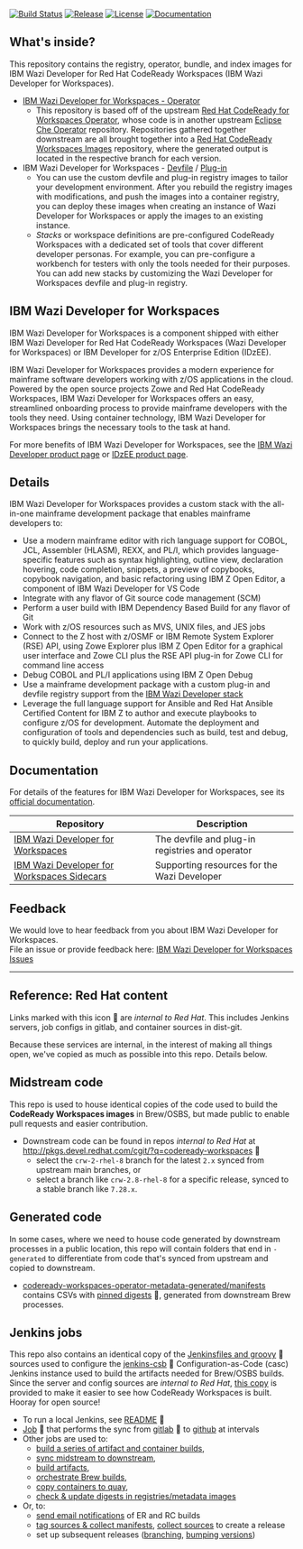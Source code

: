 [![Build Status](https://travis-ci.com/IBM/wazi-codeready-workspaces-images.svg?branch=main)](https://travis-ci.com/IBM/wazi-codeready-workspaces-images)
[![Release](https://img.shields.io/github/release/IBM/wazi-codeready-workspaces-images.svg)](../../releases/latest)
[![License](https://img.shields.io/github/license/IBM/wazi-codeready-workspaces-images)](LICENSE)
[![Documentation](https://img.shields.io/badge/Documentation-blue?color=1f618d)](https://ibm.biz/wazi-crw-doc)

## What's inside?

This repository contains the registry, operator, bundle, and index images for IBM Wazi Developer for Red Hat CodeReady Workspaces (IBM Wazi Developer for Workspaces).

* [IBM Wazi Developer for Workspaces - Operator](/codeready-workspaces-operator)
  * This repository is based off of the upstream [Red Hat CodeReady for Workspaces Operator](https://github.com/redhat-developer/codeready-workspaces-operator), whose code is in another upstream [Eclipse Che Operator](https://github.com/eclipse/che-operator/) repository. Repositories gathered together downstream are all brought together into a [Red Hat CodeReady Workspaces Images](https://github.com/redhat-developer/codeready-workspaces-images) repository, where the generated output is located in the respective branch for each version.
* IBM Wazi Developer for Workspaces - [Devfile](/codeready-workspaces-devfileregistry) / [Plug-in](/codeready-workspaces-pluginregistry)
  * You can use the custom devfile and plug-in registry images to tailor your development environment. After you rebuild the registry images with modifications, and push the images into a container registry, you can deploy these images when creating an instance of Wazi Developer for Workspaces or apply the images to an existing instance.
  * _Stacks_ or workspace definitions are pre-configured CodeReady Workspaces with a dedicated set of tools that cover different developer personas. For example, you can pre-configure a workbench for testers with only the tools needed for their purposes. You can add new stacks by customizing the Wazi Developer for Workspaces devfile and plug-in registry.


## IBM Wazi Developer for Workspaces

IBM Wazi Developer for Workspaces is a component shipped with either IBM Wazi Developer for Red Hat CodeReady Workspaces (Wazi Developer for Workspaces) or IBM Developer for z/OS Enterprise Edition (IDzEE).

IBM Wazi Developer for Workspaces provides a modern experience for mainframe software developers working with z/OS applications in the cloud. Powered by the open source projects Zowe and Red Hat CodeReady Workspaces, IBM Wazi Developer for Workspaces offers an easy, streamlined onboarding process to provide mainframe developers with the tools they need. Using container technology, IBM Wazi Developer for Workspaces brings the necessary tools to the task at hand.

For more benefits of IBM Wazi Developer for Workspaces, see the [IBM Wazi Developer product page](https://www.ibm.com/products/wazi-developer) or [IDzEE product page](https://www.ibm.com/products/developer-for-zos).

## Details

IBM Wazi Developer for Workspaces provides a custom stack with the all-in-one mainframe development package that enables mainframe developers to:

- Use a modern mainframe editor with rich language support for COBOL, JCL, Assembler (HLASM), REXX, and PL/I, which provides language-specific features such as syntax highlighting, outline view, declaration hovering, code completion, snippets, a preview of copybooks, copybook navigation, and basic refactoring using IBM Z Open Editor, a component of IBM Wazi Developer for VS Code
- Integrate with any flavor of Git source code management (SCM)
- Perform a user build with IBM Dependency Based Build for any flavor of Git
- Work with z/OS resources such as MVS, UNIX files, and JES jobs
- Connect to the Z host with z/OSMF or IBM Remote System Explorer (RSE) API, using Zowe Explorer plus IBM Z Open Editor for a graphical user interface and Zowe CLI plus the RSE API plug-in for Zowe CLI for command line access
- Debug COBOL and PL/I applications using IBM Z Open Debug
- Use a mainframe development package with a custom plug-in and devfile registry support from the [IBM Wazi Developer stack](https://github.com/IBM/wazi-codeready-workspaces-images)
- Leverage the full language support for Ansible and Red Hat Ansible Certified Content for IBM Z to author and execute playbooks to configure z/OS for development. Automate the deployment and configuration of tools and dependencies such as build, test and debug, to quickly build, deploy and run your applications.

## Documentation

For details of the features for IBM Wazi Developer for Workspaces, see its [official documentation](https://ibm.biz/wazi-crw-doc).

| Repository | Description |
| --- | --- |
| [IBM Wazi Developer for Workspaces](https://github.com/ibm/wazi-codeready-workspaces-images) |  The devfile and plug-in registries and operator |
| [IBM Wazi Developer for Workspaces Sidecars](https://github.com/ibm/wazi-codeready-workspaces-samples) | Supporting resources for the Wazi Developer |

## Feedback
  
We would love to hear feedback from you about IBM Wazi Developer for Workspaces.  
File an issue or provide feedback here: [IBM Wazi Developer for Workspaces Issues](https://github.com/IBM/wazi-codeready-workspaces-images/issues)

---
  
## Reference: Red Hat content

Links marked with this icon :door: are _internal to Red Hat_. This includes Jenkins servers, job configs in gitlab, and container sources in dist-git. 

Because these services are internal, in the interest of making all things open, we've copied as much as possible into this repo. Details below.

## Midstream code
This repo is used to house identical copies of the code used to build the **CodeReady Workspaces images** in Brew/OSBS, but made public to enable pull requests and easier contribution.

* Downstream code can be found in repos _internal to Red Hat_ at http://pkgs.devel.redhat.com/cgit/?q=codeready-workspaces :door:
    - select the `crw-2-rhel-8` branch for the latest `2.x` synced from upstream main branches, or 
    - select a branch like `crw-2.8-rhel-8` for a specific release, synced to a stable branch like `7.28.x`.

## Generated code

In some cases, where we need to house code generated by downstream processes in a public location, this repo will contain folders that end in `-generated` to differentiate from code that's synced from upstream and copied to downstream.

* [codeready-workspaces-operator-metadata-generated/manifests](https://github.com/redhat-developer/codeready-workspaces-images/tree/crw-2-rhel-8/codeready-workspaces-operator-metadata-generated/manifests/) contains CSVs with [pinned digests](http://pkgs.devel.redhat.com/cgit/containers/codeready-workspaces-operator-metadata/tree/container.yaml?h=crw-2-rhel-8#n24) :door:, generated from downstream Brew processes.

## Jenkins jobs

This repo also contains an identical copy of the [Jenkinsfiles and groovy](https://gitlab.cee.redhat.com/codeready-workspaces/crw-jenkins/-/tree/master/jobs/CRW_CI) :door: sources used to configure the [jenkins-csb](https://gitlab.cee.redhat.com/ccit/jenkins-csb) :door: Configuration-as-Code (casc) Jenkins instance used to build the artifacts needed for Brew/OSBS builds. Since the server and config sources are _internal to Red Hat_, [this copy](https://github.com/redhat-developer/codeready-workspaces-images/blob/crw-2-rhel-8/crw-jenkins/jobs/CRW_CI/) is provided to make it easier to see how CodeReady Workspaces is built. Hooray for open source!

* To run a local Jenkins, see [README](https://gitlab.cee.redhat.com/codeready-workspaces/crw-jenkins/-/blob/master/README.md#first-time-user-setup) :door:
* [Job](https://main-jenkins-csb-crwqe.apps.ocp4.prod.psi.redhat.com/job/CRW_CI/job/Releng/job/sync-jenkins-gitlab-to-github_2.x/) :door: that performs the sync from [gitlab](https://gitlab.cee.redhat.com/codeready-workspaces/crw-jenkins/-/blob/master/jobs/CRW_CI/Releng/sync-jenkins-gitlab-to-github.groovy) :door: to [github](https://github.com/redhat-developer/codeready-workspaces-images/blob/crw-2-rhel-8/crw-jenkins/jobs/CRW_CI/Releng/sync-jenkins-gitlab-to-github.groovy) at intervals
* Other jobs are used to:
    * [build a series of artifact and container builds](https://github.com/redhat-developer/codeready-workspaces-images/blob/crw-2-rhel-8/crw-jenkins/jobs/CRW_CI/Releng/build-all-images.groovy),
    * [sync midstream to downstream](https://github.com/redhat-developer/codeready-workspaces-images/blob/crw-2-rhel-8/crw-jenkins/jobs/CRW_CI/crw-sync-to-downstream.groovy),
    * [build artifacts](https://github.com/redhat-developer/codeready-workspaces-images/tree/crw-2-rhel-8/crw-jenkins/jobs/CRW_CI/),
    * [orchestrate Brew builds](https://github.com/redhat-developer/codeready-workspaces-images/blob/crw-2-rhel-8/crw-jenkins/jobs/CRW_CI/get-sources-rhpkg-container-build.groovy),
    * [copy containers to quay](https://github.com/redhat-developer/codeready-workspaces-images/blob/crw-2-rhel-8/crw-jenkins/jobs/CRW_CI/push-latest-container-to-quay.groovy),
    * [check & update digests in registries/metadata images](https://github.com/redhat-developer/codeready-workspaces-images/blob/crw-2-rhel-8/crw-jenkins/jobs/CRW_CI/update-digests-in-registries-and-metadata.groovy)
* Or, to:
    * [send email notifications](https://github.com/redhat-developer/codeready-workspaces-images/blob/crw-2-rhel-8/crw-jenkins/jobs/CRW_CI/Releng/send-email-qe-build-list.groovy) of ER and RC builds
    * [tag sources & collect manifests](https://github.com/redhat-developer/codeready-workspaces-images/blob/crw-2-rhel-8/crw-jenkins/jobs/CRW_CI/Releng/get-3rd-party-deps-manifests.groovy), [collect sources](https://github.com/redhat-developer/codeready-workspaces-images/blob/crw-2-rhel-8/crw-jenkins/jobs/CRW_CI/Releng/get-3rd-party-sources.groovy) to create a release
    * set up subsequent releases ([branching](https://github.com/redhat-developer/codeready-workspaces-images/blob/crw-2-rhel-8/crw-jenkins/jobs/CRW_CI/Releng/create-branches.groovy), [bumping versions](https://github.com/redhat-developer/codeready-workspaces-images/blob/crw-2-rhel-8/crw-jenkins/jobs/CRW_CI/Releng/update-version-and-registry-tags.groovy))
